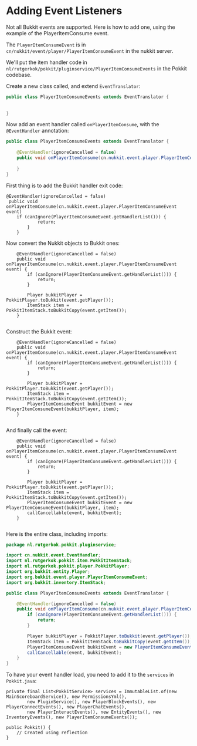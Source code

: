 # Adding Event Listeners

Not all Bukkit events are supported. Here is how to add one, using the example of the PlayerItemConsume event.

The `PlayerItemConsumeEvent` is in `cn/nukkit/event/player/PlayerItemConsumeEvent` in the nukkit server.

We'll put the item handler code in `nl/rutgerkok/pokkit/pluginservice/PlayerItemConsumeEvents` in the Pokkit codebase.

Create a new class called, and extend `EventTranslator`:

```java
public class PlayerItemConsumeEvents extends EventTranslator {
    
    
}

```

Now add an event handler called `onPlayerItemConsume`, with the `@EventHandler` annotation:

```java
public class PlayerItemConsumeEvents extends EventTranslator {
    
    @EventHandler(ignoreCancelled = false)
    public void onPlayerItemConsume(cn.nukkit.event.player.PlayerItemConsumeEvent event) {
        
    }
}
```

First thing is to add the Bukkit handler exit code:

```java.
@EventHandler(ignoreCancelled = false)
 public void onPlayerItemConsume(cn.nukkit.event.player.PlayerItemConsumeEvent event) 
    if (canIgnore(PlayerItemConsumeEvent.getHandlerList())) {
            return;
        }
    }

```

Now convert the Nukkit objects to Bukkit ones:

```java.
    @EventHandler(ignoreCancelled = false)
    public void onPlayerItemConsume(cn.nukkit.event.player.PlayerItemConsumeEvent event) {
        if (canIgnore(PlayerItemConsumeEvent.getHandlerList())) {
            return;
        }

        Player bukkitPlayer = PokkitPlayer.toBukkit(event.getPlayer());
        ItemStack item = PokkitItemStack.toBukkitCopy(event.getItem());
    }
    
```

Construct the Bukkit event:

```java.
    @EventHandler(ignoreCancelled = false)
    public void onPlayerItemConsume(cn.nukkit.event.player.PlayerItemConsumeEvent event) {
        if (canIgnore(PlayerItemConsumeEvent.getHandlerList())) {
            return;
        }

        Player bukkitPlayer = PokkitPlayer.toBukkit(event.getPlayer());
        ItemStack item = PokkitItemStack.toBukkitCopy(event.getItem());
        PlayerItemConsumeEvent bukkitEvent = new PlayerItemConsumeEvent(bukkitPlayer, item);
    }
    
```

And finally call the event:

```java.
    @EventHandler(ignoreCancelled = false)
    public void onPlayerItemConsume(cn.nukkit.event.player.PlayerItemConsumeEvent event) {
        if (canIgnore(PlayerItemConsumeEvent.getHandlerList())) {
            return;
        }

        Player bukkitPlayer = PokkitPlayer.toBukkit(event.getPlayer());
        ItemStack item = PokkitItemStack.toBukkitCopy(event.getItem());
        PlayerItemConsumeEvent bukkitEvent = new PlayerItemConsumeEvent(bukkitPlayer, item);
        callCancellable(event, bukkitEvent);
    }
    
```

Here is the entire class, including imports:

```java
package nl.rutgerkok.pokkit.pluginservice;

import cn.nukkit.event.EventHandler;
import nl.rutgerkok.pokkit.item.PokkitItemStack;
import nl.rutgerkok.pokkit.player.PokkitPlayer;
import org.bukkit.entity.Player;
import org.bukkit.event.player.PlayerItemConsumeEvent;
import org.bukkit.inventory.ItemStack;

public class PlayerItemConsumeEvents extends EventTranslator {

    @EventHandler(ignoreCancelled = false)
    public void onPlayerItemConsume(cn.nukkit.event.player.PlayerItemConsumeEvent event) {
        if (canIgnore(PlayerItemConsumeEvent.getHandlerList())) {
            return;
        }

        Player bukkitPlayer = PokkitPlayer.toBukkit(event.getPlayer());
        ItemStack item = PokkitItemStack.toBukkitCopy(event.getItem());
        PlayerItemConsumeEvent bukkitEvent = new PlayerItemConsumeEvent(bukkitPlayer, item);
        callCancellable(event, bukkitEvent);
    }
}

```


To have your event handler load, you need to add it to the `services` in `Pokkit.java`:

```java.
private final List<PokkitService> services = ImmutableList.of(new MainScoreboardService(), new PermissionsYml(),
        new PluginService(), new PlayerBlockEvents(), new PlayerConnectEvents(), new PlayerChatEvents(),
        new PlayerInteractEvents(), new EntityEvents(), new InventoryEvents(), new PlayerItemConsumeEvents());

public Pokkit() {
    // Created using reflection
}
```